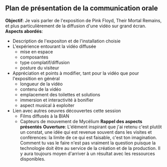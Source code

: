 ## Plan de présentation de la communication orale
**Objectif**: Je vais parler de l'exposition de Pink Floyd, Their Mortal Remains, et plus particulièrement de la diffusion d'une vidéo sur grand écran. 
**Aspects abordés**:
- Description de l'expositon et de l'installation choisie
- L'expérience entourant la vidéo diffusée
    - mise en espace
    - composantes
    - type complatif/diffusion
    - posture du visiteur
- Appréciation et points à modifier, tant pour la vidéo que pour l'exposition en général
    - longueur de la vidéo
    - contenu de la vidéo
    - emplacement des toilettes et solutions
    - immersion et interactivité à bonifier
    - aspect musical à exploiter
- Lien avec autres oeuvres découvertes cette session
    - Films diffusés à la BIAN
    - Capteurs de mouvement de Mycélium
**Rappel des aspects présentés**
**Ouverture**: L'élément inspirant que j'ai retenu c'est plutôt un constat, une idée qui est revenue souvent dans les visites et conférences: la limite de ce qui est faisable, c'est ton imagination. Comment tu vas le faire n'est pas vraiment la question puisque la technologie doit être au service de la création et de la production. Il y aura toujours moyen d'arriver à un résultat avec les ressources disponibles. 
